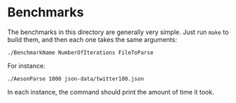 # Benchmarks

The benchmarks in this directory are generally very simple. Just run
`make` to build them, and then each one takes the same arguments:

    ./BenchmarkName NumberOfIterations FileToParse

For instance:

    ./AesonParse 1000 json-data/twitter100.json

In each instance, the command should print the amount of time it took.
